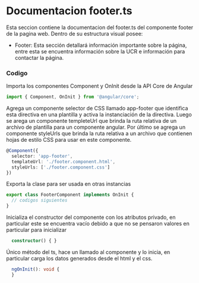 # Documentacion footer.ts

 Esta seccion contiene la documentacion del footer.ts del componente footer de la pagina web. Dentro de su estructura visual posee: 
* Footer: Esta sección detallará información importante sobre la página, entre esta se encuentra información sobre la UCR e información para contactar la página.

### Codigo
Importa los componentes Component y OnInit desde la API Core de Angular
``` ts
import { Component, OnInit } from '@angular/core';
``` 
Agrega un componente selector de CSS llamado app-footer que identifica esta directiva en una plantilla y activa la instanciación de la directiva.  Luego se arega un componente templeteUrl que brinda la ruta relativa de un archivo de plantilla para un componente angular. Por último se agrega un componente styleUrls que brinda la ruta relativa a un archivo que contienen hojas de estilo CSS para usar en este componente.
``` ts
@Component({
  selector: 'app-footer',
  templateUrl: './footer.component.html',
  styleUrls: ['./footer.component.css']
})
```

Exporta la clase para ser usada en otras instancias
``` ts
export class FooterComponent implements OnInit {
  // codigos siguientes
}
```

Inicializa el constructor del componente con los atributos privado, en particular este se encuentra vacío debido a que no se pensaron valores en particular para inicializar
``` ts
  constructor() { }
```

Único método del ts, hace un llamado al componente y lo inicia, en particular carga los datos generados desde el html y el css.
```ts
  ngOnInit(): void {
  }
``` 
